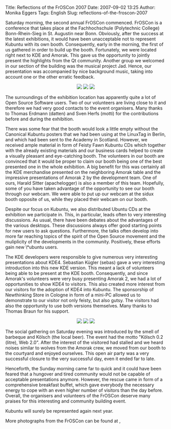 Title: Reflections of the FrOSCon 2007
Date: 2007-09-02 13:25
Author: Monika Eggers
Tags: English
Slug: reflections-of-the-froscon-2007

Saturday morning, the second annual FrOSCon commenced. FrOSCon is a
conference that takes place at the Fachhochschule (Polytechnic College)
Bonn-Rhein-Sieg in St. Augustin near Bonn. Obviously, after the success
at the latest exhibitions, it would have been unacceptable not to
represent Kubuntu with its own booth. Consequently, early in the
morning, the first of us gathered in order to build up the booth.
Fortunately, we were located right next to KDE and Amorak. This gave us
the opportunity to jointly present the highlights from the Qt community.
Another group we welcomed in our section of the building was the musical
project Jad. Hence, our presentation was accompanied by nice background
music, taking into account one or the other erratic feedback.

</p>
<div align="center">

![](http://www.kubuntu-de.org/files/FrOSCon07/01.jpg.png)
![](http://www.kubuntu-de.org/files/FrOSCon07/02.jpg.png)
![](http://www.kubuntu-de.org/files/FrOSCon07/05.jpg.png)

</div>

</p>
The surroundings of the exhibition location has apparently quite a lot
of Open Source Software users. Two of our volunteers are living close to
it and therefore we had very good contacts to the event organisers. Many
thanks to Thomas Erdmann (datten) and Sven Herfs (motti) for the
contributions before and during the exhibition.

</p>
<!--break--><!--break-->

There was some fear that the booth would look a little empty without the
Canonical Kubuntu posters that we had been using at the LinuxTag in
Berlin, and which had been sent to the Academy in Scotland. However, we
received ample material in form of Feisty Fawn Kubuntu CDs which
together with the already existing materials and our business cards
helped to create a visually pleasant and eye-catching booth. The
volunteers in our booth are convinced that it would be proper to claim
our booth being one of the best presented one in the whole exhibition. A
big benefit for this was certainly all the KDE merchandise presented on
the neighboring Amorak table and the impressive presentations of Amorak
2 by the development team. One of ours, Harald Sitter (apachelogger) is
also a member of this team. Hopefully, some of you have taken advantage
of the opportunity to see our booth through our webcam. We were able to
put up our webcam at the sidux booth opposite of us, while they placed
their webcam on our booth.

</p>
Despite our focus on Kubuntu, we also distributed Ubuntu CDs at the
exhibition we participate in. This, in particular, leads often to very
interesting discussions. As usual, there have been debates about the
advantages of the various desktops. These discussions always offer good
starting points for new users to ask questions. Furthermore, the talks
often develop into more far reaching topics of the spirit of the Open
Source movement and the muliplicity of the developments in the
community. Positively, these efforts gain new \*ubuntu users.

</p>
The KDE developers were responsible to give numerous very interesting
presentations about KDE4. Sebastian Kügler (sebas) gave a very
interesting introduction into this new KDE version. This meant a lack of
volunteers being able to be present at the KDE booth. Consequently, and
since Amorak's volunteers were very busy presenting Amorak 2, we had a
lot of opportunities to show KDE4 to visitors. This also created more
interest from our visitors for the adoption of KDE4 into Kubuntu. The
sponsorship of Newthinking Store in Cologne in form of a mini-PC allowed
us to demonstrate to our visitor not only feisty, but also gutsy. The
visitors had also the opportunity to use both versions themselves. Many
thanks to Thomas Braun for his support.

</p>
<div align="center">

![](http://www.kubuntu-de.org/files/FrOSCon07/15.jpg.png)
![](http://www.kubuntu-de.org/files/FrOSCon07/25.jpg.png)
![](http://www.kubuntu-de.org/files/FrOSCon07/29.jpg.png)

</div>

</p>
The social gathering on Saturday evening was introduced by the smell of
barbeque and Kölsch (the local beer). The event had the motto "Kölsch
0.2 (litre), Web 2.0". After the interest of the visitored had stalled
and we heard noises similar to wolves from the Amorak crew, we moved
from our booth to the courtyard and enjoyed ourselves. This open air
party was a very successful closure to the very successful day, even it
ended far to late.

</p>
Henceforth, the Sunday morning came far to quick and it could have been
feared that a hungover and tired community would not be capable of
acceptable presentations anymore. However, the rescue came in form of a
comprehensive breakfast buffet, which gave everybody the necessary
energy to cope with an even higher number of visitors than the day
before. Overall, the organisers and volunteers of the FrOSCon deserve
many praises for this interesting and community building event.

</p>
Kubuntu will surely be represented again next year.

</p>
More photographs from the FrOSCon can be found at
<http://www.kubuntu-de.org/bilder/events/froscon-2007>,

</p>

